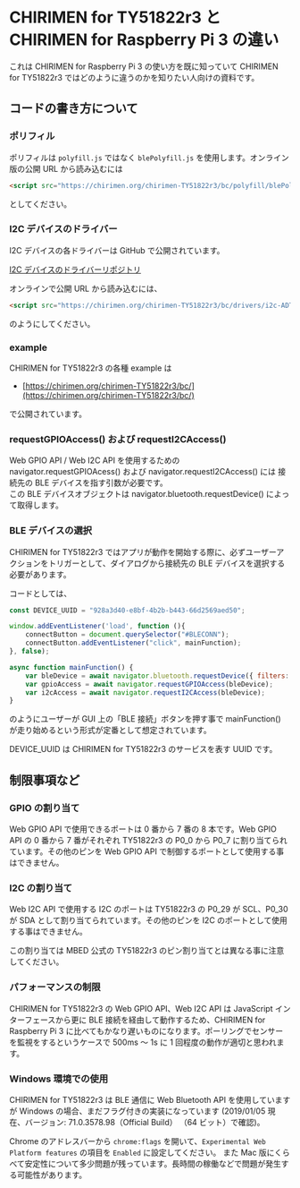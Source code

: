 # CHIRIMEN for TY51822r3 と CHIRIMEN for Raspberry Pi 3 の違い

これは CHIRIMEN for Raspberry Pi 3 の使い方を既に知っていて CHIRIMEN for TY51822r3 ではどのように違うのかを知りたい人向けの資料です。

## コードの書き方について

### ポリフィル
ポリフィルは `polyfill.js` ではなく `blePolyfill.js` を使用します。オンライン版の公開 URL から読み込むには

```html
<script src="https://chirimen.org/chirimen-TY51822r3/bc/polyfill/blePolyfill.js"></script>
```
としてください。

### I2C デバイスのドライバー

I2C デバイスの各ドライバーは GitHub で公開されています。

[I2C デバイスのドライバーリポジトリ](https://github.com/chirimen-oh/chirimen-TY51822r3/tree/master/bc/drivers)

オンラインで公開 URL から読み込むには、

```html
<script src="https://chirimen.org/chirimen-TY51822r3/bc/drivers/i2c-ADT7410.js"></script>
```
のようにしてください。

### example 

CHIRIMEN for TY51822r3 の各種 example は  

- [https://chirimen.org/chirimen-TY51822r3/bc/](https://chirimen.org/chirimen-TY51822r3/bc/)

で公開されています。


### requestGPIOAccess() および requestI2CAccess()

Web GPIO API / Web I2C API を使用するための navigator.requestGPIOAcess() および navigator.requestI2CAccess() には 接続先の BLE デバイスを指す引数が必要です。  
この BLE デバイスオブジェクトは navigator.bluetooth.requestDevice() によって取得します。

### BLE デバイスの選択

CHIRIMEN for TY51822r3 ではアプリが動作を開始する際に、必ずユーザーアクションをトリガーとして、ダイアログから接続先の BLE デバイスを選択する必要があります。

コードとしては、
```javascript
const DEVICE_UUID = "928a3d40-e8bf-4b2b-b443-66d2569aed50";

window.addEventListener('load', function (){
    connectButton = document.querySelector("#BLECONN");
    connectButton.addEventListener("click", mainFunction);
}, false);

async function mainFunction() {
    var bleDevice = await navigator.bluetooth.requestDevice({ filters: [{ services: [DEVICE_UUID] }] });
    var gpioAccess = await navigator.requestGPIOAccess(bleDevice);
    var i2cAccess = await navigator.requestI2CAccess(bleDevice);
}
```

のようにユーザーが GUI 上の「BLE 接続」ボタンを押す事で mainFunction() が走り始めるという形式が定番として想定されています。

DEVICE_UUID は CHIRIMEN for TY51822r3 のサービスを表す UUID です。

## 制限事項など

### GPIO の割り当て

Web GPIO API で使用できるポートは 0 番から 7 番の 8 本です。Web GPIO API の 0 番から 7 番がそれぞれ TY51822r3 の P0_0 から P0_7 に割り当てられています。その他のピンを Web GPIO API で制御するポートとして使用する事はできません。

### I2C の割り当て

Web I2C API で使用する I2C のポートは TY51822r3 の P0_29 が SCL、P0_30 が SDA として割り当てられています。その他のピンを I2C のポートとして使用する事はできません。

この割り当ては MBED 公式の TY51822r3 のピン割り当てとは異なる事に注意してください。

### パフォーマンスの制限

CHIRIMEN for TY51822r3 の Web GPIO API、Web I2C API は JavaScript インターフェースから更に BLE 接続を経由して動作するため、CHIRIMEN for Raspberry Pi 3 に比べてもかなり遅いものになります。ポーリングでセンサーを監視をするというケースで 500ms ～ 1s に 1 回程度の動作が適切と思われます。

### Windows 環境での使用

CHIRIMEN for TY51822r3 は BLE 通信に Web Bluetooth API を使用していますが Windows の場合、まだフラグ付きの実装になっています
(2019/01/05 現在、バージョン: 71.0.3578.98（Official Build） （64 ビット）で確認)。

Chrome のアドレスバーから `chrome:flags` を開いて、`Experimental Web Platform features` の項目を `Enabled` に設定してください。
また Mac 版にくらべて安定性について多少問題が残っています。長時間の稼働などで問題が発生する可能性があります。
